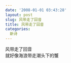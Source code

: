 ```yaml
---
date: '2008-01-01 03:43:28'
layout: post
slug: 风带走了回音
title: 风带走了回音
categories:
  新诗
---
```

风带走了回音  
就好像海浪带走潮头下的蟹
